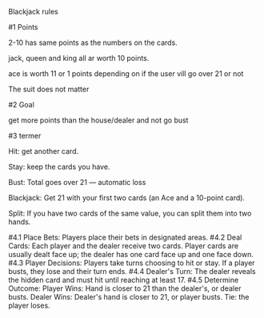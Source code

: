 Blackjack rules

#1 Points

2-10 has same points as the numbers on the cards.

jack, queen and king all ar worth 10 points.

ace is worth 11 or 1 points depending on if the user vill go over 21 or not

The suit does not matter

#2 Goal

get more points than the house/dealer and not go bust

#3 termer

Hit: get another card.

Stay: keep the cards you have.

Bust: Total goes over 21 — automatic loss

Blackjack: Get 21 with your first two cards (an Ace and a 10-point card).

Split: If you have two cards of the same value, you can split them into two hands.

#4.1 Place Bets: Players place their bets in designated areas.
#4.2 Deal Cards: Each player and the dealer receive two cards.
     Player cards are usually dealt face up; the dealer has 
     one card face up and one face down.
#4.3 Player Decisions: Players take turns choosing to hit or stay.
     If a player busts, they lose and their turn ends.
#4.4 Dealer's Turn: The dealer reveals the hidden card and
     must hit until reaching at least 17.
#4.5 Determine Outcome:
     Player Wins: Hand is closer to 21 than the dealer's, or dealer busts.
     Dealer Wins: Dealer's hand is closer to 21, or player busts.
     Tie: the player loses.
